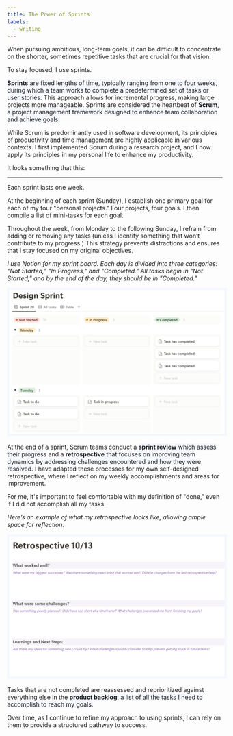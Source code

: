 ```yaml
---
title: The Power of Sprints
labels: 
  - writing
---
```


When pursuing ambitious, long-term goals, it can be difficult to concentrate on the shorter, sometimes repetitive tasks that are crucial for that vision.

 To stay focused, I use sprints.

<span style="background-color: #f5f7ff;"><b>Sprints</b> are fixed lengths of time, typically ranging from one to four weeks, during which a team works to complete a predetermined set of tasks or user stories.</span> This approach allows for incremental progress, making large projects more manageable. Sprints are considered the heartbeat of <span style="background-color: #f5f7ff;"><b>Scrum</b>, a project management framework designed to enhance team collaboration and achieve goals.</span>

While Scrum is predominantly used in software development, its principles of productivity and time management are highly applicable in various contexts. I first implemented Scrum during a research project, and I now apply its principles in my personal life to enhance my productivity.

It looks something that this: 

<hr>

Each sprint lasts one week.

At the beginning of each sprint (Sunday), I establish one primary goal for each of my four "personal projects." Four projects, four goals. I then compile a list of mini-tasks for each goal.

Throughout the week, from Monday to the following Sunday, I refrain from adding or removing any tasks (unless I identify something that won’t contribute to my progress.) This strategy prevents distractions and ensures that I stay focused on my original objectives.

*I use Notion for my sprint board. Each day is divided into three categories: "Not Started," "In Progress," and "Completed." All tasks begin in "Not Started," and by the end of the day, they should be in "Completed."*

<img src="assets/sprint1.png" alt="Image of Sprint" style="max-width: 100%; height: auto; border: 5px solid #f5f7ff;">

At the end of a sprint, Scrum teams conduct a <span style="background-color: #f5f7ff;"><b>sprint review</b> which assess their progress</span> and a <span style="background-color: #f5f7ff;"><b>retrospective</b> that focuses on improving team dynamics by addressing challenges encountered and how they were resolved.</span>  I have adapted these processes for my own self-designed retrospective, where I reflect on my weekly accomplishments and areas for improvement.

For me, it's important to feel comfortable with my definition of "done," even if I did not accomplish all my tasks.

*Here’s an example of what my retrospective looks like, allowing ample space for reflection.*

<img src="assets/retrospective.png" alt="Image of Repo" style="max-width: 100%; height: auto; border: 5px solid #f5f7ff;">

Tasks that are not completed are reassessed and reprioritized against everything else in the <span style="background-color: #f5f7ff;"><b>product backlog</b>, a list of all the tasks I need to accomplish to reach my goals. </span>

Over time, as I continue to refine my approach to using sprints, I can rely on them to provide a structured pathway to success.

<!-- Here's is a example: As part of my affiliation with Girl Security,* they generously funded my Google Cybersecurity Professional Certificate. I am deeply interested in cybersecurity, user privacy, and social engineering, and this certificate will allow me to gain the foundations needed to consider taking Security+ eventually.

By Google standards, the certificate is intended to take six months, but I plan to finish it by the end of the year (yes, ambitious). There are eight courses with about five modules each. Splitting it up means roughly three modules per week.

For the weeks of October 7th - 11th, my sprint goal for this project is to finish three modules. -->